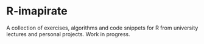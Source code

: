 # R-imapirate
A collection of exercises, algorithms and code snippets for R from university lectures and personal projects. Work in progress.
